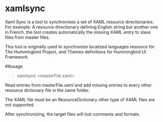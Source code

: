 # xamlsync
Xaml Sync is a tool to synchronises a set of XAML resource directionaries. For example: A resource directionary defining English string but another one in French. the tool creates automatically the missing XAML entry to slave files from master files.

This tool is originally used to synchronize localized languages resource for The Hummingbird Project, and Themes definitions for Hummingbird UI Framework.

##usage
> xamlsync <masterFile.xaml>

Read entries from masterFile.xaml and add missing entries to every other resource dictionary file in the same folder. 

The XAML file must be an ResourceDictionary other type of XAML files are not supported.

After synchronizing, the target files will lost comments and formats.

